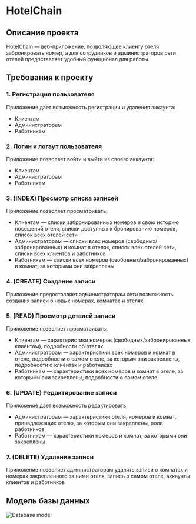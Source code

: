 # HotelChain
## Описание проекта
HotelChain — веб-приложение, позволяющее клиенту отеля забронировать номер, а для сотрудников и администраторов сети отелей предоставляет удобный функционал для работы.
## Требования к проекту
### 1. Регистрация пользователя
Приложение дает возможность регистрации и удаления аккаунта:
- Клиентам
- Администраторам
- Работникам
### 2. Логин и логаут пользователя
Приложение позволяет войти и выйти из своего аккаунта:
- Клиентам
- Администраторам
- Работникам
### 3. (INDEX) Просмотр списка записей
Приложение позволяет просматривать:
- Клиентам — списки забронированных номеров и свою историю посещений отеля, списки доступных к бронированию номеров, список всех отелей сети
- Администраторам — списки всех номеров (свободных/забронированных) и комнат в отелях, список всех отелей сети, списки всех клиентов и работников
- Работникам — списки всех номеров (свободных/забронированных) и комнат, за которыми они закреплены
### 4. (CREATE) Создание записи
Приложение предоставляет администраторам сети возможность создания записи о новых номерах, комнатах и отелях
### 5. (READ) Просмотр деталей записи
Приложение позволяет просматривать:
- Клиентам — характеристики номеров (свободных/забронированных клиентом), подробности об отелях
- Администраторам — характеристики всех номеров и комнат в отеле, подробности о самом отеле, за которым они закреплены, подробности о клиентах и работниках
- Работникам — характеристики всех номеров и комнат в отеле, за которыми они закреплены, подробности о самом отеле
### 6. (UPDATE) Редактирование записи
Приложение дает возможность редактировать:
- Администраторам — характеристики отеля, номеров и комнат, принадлежащих отелю, за которым они закреплены, роли работников
- Работникам — характеристики номеров и комнат, за которыми они закреплены
### 7. (DELETE) Удаление записи
Приложение позволяет администраторам удалять записи о комнатах и номерах закрепленного за ними отеля, запись о самом отеле, аккаунты клиентов и работников
## Модель базы данных
![Database model](https://github.com/user-attachments/assets/165be2e7-1657-4395-8728-2f3a32610ca7)

